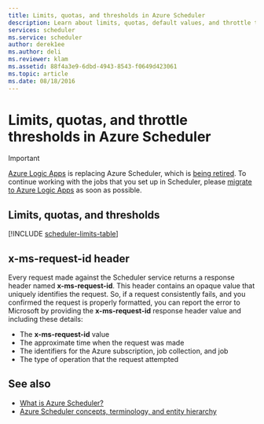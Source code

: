 ```yaml
---
title: Limits, quotas, and thresholds in Azure Scheduler
description: Learn about limits, quotas, default values, and throttle thresholds for Azure Scheduler
services: scheduler
ms.service: scheduler
author: derek1ee
ms.author: deli
ms.reviewer: klam
ms.assetid: 88f4a3e9-6dbd-4943-8543-f0649d423061
ms.topic: article
ms.date: 08/18/2016
---
```


# Limits, quotas, and throttle thresholds in Azure Scheduler

> [!IMPORTANT]
> [Azure Logic Apps](../logic-apps/logic-apps-overview.md) is replacing Azure Scheduler, which is 
> [being retired](../scheduler/migrate-from-scheduler-to-logic-apps.md#retire-date). 
> To continue working with the jobs that you set up in Scheduler, please 
> [migrate to Azure Logic Apps](../scheduler/migrate-from-scheduler-to-logic-apps.md) as soon as possible.

## Limits, quotas, and thresholds

[!INCLUDE [scheduler-limits-table](../../includes/scheduler-limits-table.md)]

## x-ms-request-id header

Every request made against the Scheduler service 
returns a response header named **x-ms-request-id**. 
This header contains an opaque value that uniquely 
identifies the request. So, if a request consistently fails, 
and you confirmed the request is properly formatted, 
you can report the error to Microsoft by providing the 
**x-ms-request-id** response header value and including these details: 

* The **x-ms-request-id** value
* The approximate time when the request was made 
* The identifiers for the Azure subscription, job collection, and job 
* The type of operation that the request attempted

## See also

* [What is Azure Scheduler?](scheduler-intro.md)
* [Azure Scheduler concepts, terminology, and entity hierarchy](scheduler-concepts-terms.md)
